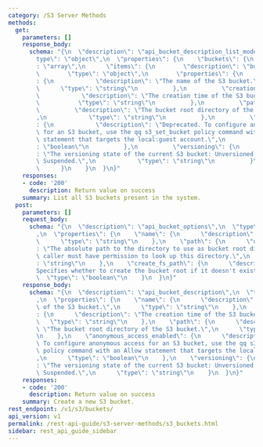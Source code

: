 ```yaml
---
category: /S3 Server Methods
methods:
  get:
    parameters: []
    response_body:
      schema: "{\n  \"description\": \"api_bucket_description_list_model\",\n  \"\
        type\": \"object\",\n  \"properties\": {\n    \"buckets\": {\n      \"type\"\
        : \"array\",\n      \"items\": {\n        \"description\": \"buckets\",\n\
        \        \"type\": \"object\",\n        \"properties\": {\n          \"name\"\
        : {\n            \"description\": \"The name of the S3 bucket.\",\n      \
        \      \"type\": \"string\"\n          },\n          \"creation_time\": {\n\
        \            \"description\": \"The creation time of the S3 bucket.\",\n \
        \           \"type\": \"string\"\n          },\n          \"path\": {\n  \
        \          \"description\": \"The bucket root directory of the S3 bucket.\"\
        ,\n            \"type\": \"string\"\n          },\n          \"anonymous_access_enabled\"\
        : {\n            \"description\": \"Deprecated. To configure anonymous access\
        \ for an S3 bucket, use the qq s3_set_bucket policy command with an Allow\
        \ statement that targets the local:guest account.\",\n            \"type\"\
        : \"boolean\"\n          },\n          \"versioning\": {\n            \"description\"\
        : \"The versioning state of the current S3 bucket: Unversioned, Enabled, or\
        \ Suspended.\",\n            \"type\": \"string\"\n          }\n        }\n\
        \      }\n    }\n  }\n}"
    responses:
    - code: '200'
      description: Return value on success
    summary: List all S3 buckets present in the system.
  post:
    parameters: []
    request_body:
      schema: "{\n  \"description\": \"api_bucket_options\",\n  \"type\": \"object\"\
        ,\n  \"properties\": {\n    \"name\": {\n      \"description\": \"name\",\n\
        \      \"type\": \"string\"\n    },\n    \"path\": {\n      \"description\"\
        : \"The absolute path to the directory to use as bucket root directory. The\
        \ caller must have permission to look up this directory.\",\n      \"type\"\
        : \"string\"\n    },\n    \"create_fs_path\": {\n      \"description\": \"\
        Specifies whether to create the bucket root if it doesn't exist.\",\n    \
        \  \"type\": \"boolean\"\n    }\n  }\n}"
    response_body:
      schema: "{\n  \"description\": \"api_bucket_description\",\n  \"type\": \"object\"\
        ,\n  \"properties\": {\n    \"name\": {\n      \"description\": \"The name\
        \ of the S3 bucket.\",\n      \"type\": \"string\"\n    },\n    \"creation_time\"\
        : {\n      \"description\": \"The creation time of the S3 bucket.\",\n   \
        \   \"type\": \"string\"\n    },\n    \"path\": {\n      \"description\":\
        \ \"The bucket root directory of the S3 bucket.\",\n      \"type\": \"string\"\
        \n    },\n    \"anonymous_access_enabled\": {\n      \"description\": \"Deprecated.\
        \ To configure anonymous access for an S3 bucket, use the qq s3_set_bucket\
        \ policy command with an Allow statement that targets the local:guest account.\"\
        ,\n      \"type\": \"boolean\"\n    },\n    \"versioning\": {\n      \"description\"\
        : \"The versioning state of the current S3 bucket: Unversioned, Enabled, or\
        \ Suspended.\",\n      \"type\": \"string\"\n    }\n  }\n}"
    responses:
    - code: '200'
      description: Return value on success
    summary: Create a new S3 bucket.
rest_endpoint: /v1/s3/buckets/
api_version: v1
permalink: /rest-api-guide/s3-server-methods/s3_buckets.html
sidebar: rest_api_guide_sidebar
---
```

